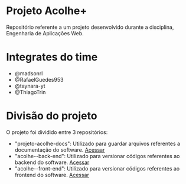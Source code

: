 # Projeto Acolhe+
Repositório referente a um projeto desenvolvido durante a disciplina, Engenharia de Aplicações Web.

# Integrates do time
- @madsonrl
- @RafaelGuedes953
- @taynara-yt
- @ThiagoTrin

# Divisão do projeto
O projeto foi dividido entre 3 repositórios:
- "projeto-acolhe-docs": Utilizado para guardar arquivos referentes a documentação do software. [Acessar](https://github.com/RafaelGuedes953/projeto-acolhe-docs)
- "acolhe--back-end": Utilizado para versionar códigos referentes ao backend do software. [Acessar](https://github.com/madsonrl/acolhe--back-end)
- "acolhe--front-end": Utilizado para versionar códigos referentes ao frontend do software. [Acessar](#)